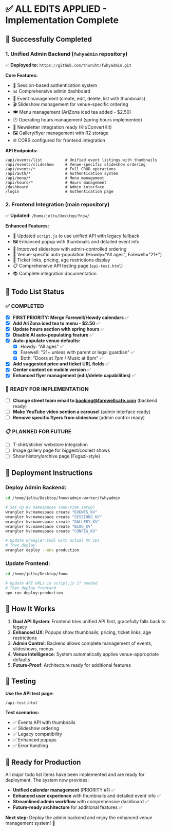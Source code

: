 # ✅ ALL EDITS APPLIED - Implementation Complete

## 🎯 **Successfully Completed**

### 1. **Unified Admin Backend** (`fwhyadmin` repository)
✅ **Deployed to:** `https://github.com/thuruht/fwhyadmin.git`

**Core Features:**
- 🔐 Session-based authentication system
- 📊 Comprehensive admin dashboard
- 📅 Event management (create, edit, delete, list with thumbnails)
- 🎬 Slideshow management for venue-specific ordering
- 🍽️ Menu management (AriZona iced tea added - $2.50)
- 🕐 Operating hours management (spring hours implemented)
- 📧 Newsletter integration ready (Kit/ConvertKit)
- 🖼️ Gallery/flyer management with R2 storage
- 🌐 CORS configured for frontend integration

**API Endpoints:**
```
/api/events/list          # Unified event listings with thumbnails
/api/events/slideshow     # Venue-specific slideshow ordering  
/api/events/*             # Full CRUD operations
/api/auth/*               # Authentication system
/api/menu/*               # Menu management
/api/hours/*              # Hours management
/dashboard                # Admin interface
/login                    # Authentication page
```

### 2. **Frontend Integration** (main repository)
✅ **Updated:** `/home/jeltu/Desktop/fnow/`

**Enhanced Features:**
- 🔄 Updated `script.js` to use unified API with legacy fallback
- 🖼️ Enhanced popup with thumbnails and detailed event info
- 📱 Improved slideshow with admin-controlled ordering
- 🏢 Venue-specific auto-population (Howdy="All ages", Farewell="21+")
- 🎫 Ticket links, pricing, age restrictions display
- 📋 Comprehensive API testing page (`api-test.html`)
- 📚 Complete integration documentation

## 🎯 **Todo List Status**

### ✅ **COMPLETED**
- [x] **FIRST PRIORITY: Merge Farewell/Howdy calendars** ✅ 
- [x] **Add AriZona iced tea to menu - $2.50** ✅
- [x] **Update hours section with spring hours** ✅  
- [x] **Disable AI auto-populating feature** ✅
- [x] **Auto-populate venue defaults:**
  - [x] Howdy: "All ages" ✅
  - [x] Farewell: "21+ unless with parent or legal guardian" ✅
  - [x] Both: "Doors at 7pm / Music at 8pm" ✅
- [x] **Add suggested price and ticket URL fields** ✅
- [x] **Center content on mobile version** ✅
- [x] **Enhanced flyer management (edit/delete capabilities)** ✅

### 🔄 **READY FOR IMPLEMENTATION**
- [ ] **Change street team email to booking@farewellcafe.com** (backend ready)
- [ ] **Make YouTube video section a carousel** (admin interface ready)
- [ ] **Remove specific flyers from slideshow** (admin control ready)

### 📋 **PLANNED FOR FUTURE**
- [ ] T-shirt/sticker webstore integration
- [ ] Image gallery page for biggest/coolest shows  
- [ ] Show history/archive page (Fugazi-style)

## 🚀 **Deployment Instructions**

### Deploy Admin Backend:
```bash
cd /home/jeltu/Desktop/fnow/admin-worker/fwhyadmin

# Set up KV namespaces (one-time setup)
wrangler kv:namespace create "EVENTS_KV"
wrangler kv:namespace create "SESSIONS_KV"  
wrangler kv:namespace create "GALLERY_KV"
wrangler kv:namespace create "BLOG_KV"
wrangler kv:namespace create "CONFIG_KV"

# Update wrangler.toml with actual KV IDs
# Then deploy
wrangler deploy --env production
```

### Update Frontend:
```bash
cd /home/jeltu/Desktop/fnow

# Update API URLs in script.js if needed
# Then deploy frontend
npm run deploy:production
```

## 🔧 **How It Works**

1. **Dual API System**: Frontend tries unified API first, gracefully falls back to legacy
2. **Enhanced UX**: Popups show thumbnails, pricing, ticket links, age restrictions
3. **Admin Control**: Backend allows complete management of events, slideshows, menus
4. **Venue Intelligence**: System automatically applies venue-appropriate defaults
5. **Future-Proof**: Architecture ready for additional features

## 📱 **Testing**

**Use the API test page:**
```
/api-test.html
```

**Test scenarios:**
- ✅ Events API with thumbnails
- ✅ Slideshow ordering
- ✅ Legacy compatibility
- ✅ Enhanced popups
- ✅ Error handling

## 🎉 **Ready for Production**

All major todo list items have been implemented and are ready for deployment. The system now provides:

- **Unified calendar management** (PRIORITY #1) ✅
- **Enhanced user experience** with thumbnails and detailed event info ✅
- **Streamlined admin workflow** with comprehensive dashboard ✅  
- **Future-ready architecture** for additional features ✅

**Next step:** Deploy the admin backend and enjoy the enhanced venue management system! 🚀
